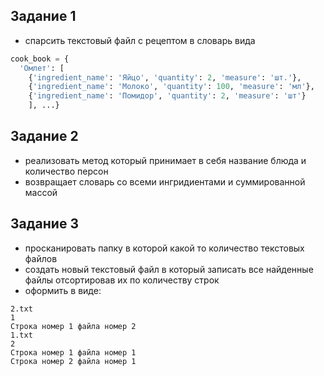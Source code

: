 ## Задание 1
- спарсить текстовый файл с рецептом в словарь вида
```python
cook_book = {
  'Омлет': [
    {'ingredient_name': 'Яйцо', 'quantity': 2, 'measure': 'шт.'},
    {'ingredient_name': 'Молоко', 'quantity': 100, 'measure': 'мл'},
    {'ingredient_name': 'Помидор', 'quantity': 2, 'measure': 'шт'}
    ], ...}
```

## Задание 2
- реализовать метод который принимает в себя название блюда и количество персон
- возвращает словарь со всеми ингридиентами и суммированной массой

## Задание 3
- просканировать папку в которой какой то количество текстовых файлов
- создать новый текстовый файл в который записать все найденные файлы отсортировав их по количеству строк
- оформить в виде:
```
2.txt
1
Строка номер 1 файла номер 2
1.txt
2
Строка номер 1 файла номер 1
Строка номер 2 файла номер 1
```
